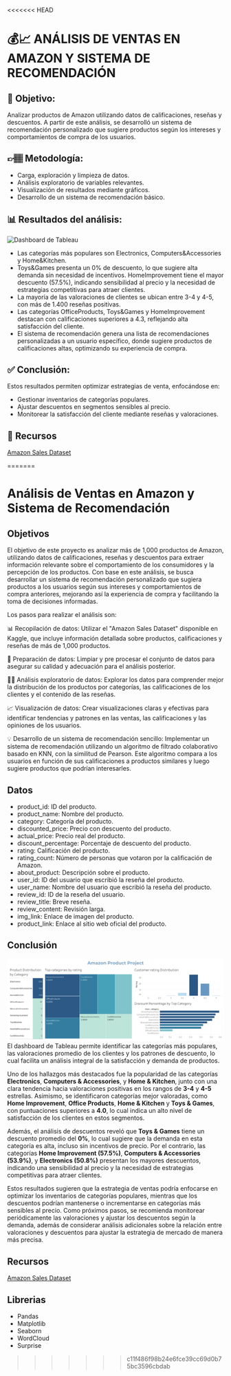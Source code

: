 <<<<<<< HEAD
# 💰📈 ANÁLISIS DE VENTAS EN AMAZON Y SISTEMA DE RECOMENDACIÓN

## 📌 Objetivo:
Analizar productos de Amazon utilizando datos de calificaciones, reseñas y descuentos.
A partir de este análisis, se desarrolló un sistema de recomendación personalizado que sugiere productos según los intereses y comportamientos de compra de los usuarios.

## 👉🏽 Metodología:
- Carga, exploración y limpieza de datos.
- Análisis exploratorio de variables relevantes.
- Visualización de resultados mediante gráficos.
- Desarrollo de un sistema de recomendación básico.

## 📊 Resultados del análisis:
![Dashboard de Tableau](Desktop/actualizacion-proyecto-amazon/Amazon-Products-Project/dashboard/Amazon-Product-Project.png)
- Las categorías más populares son Electronics, Computers&Accessories y Home&Kitchen.
- Toys&Games presenta un 0% de descuento, lo que sugiere alta demanda sin necesidad de incentivos.
HomeImprovement tiene el mayor descuento (57.5%), indicando sensibilidad al precio y la necesidad de estrategias competitivas para atraer clientes.
- La mayoría de las valoraciones de clientes se ubican entre 3-4 y 4-5, con más de 1.400 reseñas positivas.
- Las categorías OfficeProducts, Toys&Games y HomeImprovement destacan con calificaciones superiores a 4.3, reflejando alta satisfacción del cliente.
- El sistema de recomendación genera una lista de recomendaciones personalizadas a un usuario específico, donde sugiere productos de calificaciones altas, optimizando su experiencia de compra.

## ✅ Conclusión:
Estos resultados permiten optimizar estrategias de venta, enfocándose en:
- Gestionar inventarios de categorías populares.
- Ajustar descuentos en segmentos sensibles al precio.
- Monitorear la satisfacción del cliente mediante reseñas y valoraciones.

## 🔗 Recursos
[ Amazon Sales Dataset](https://www.kaggle.com/datasets/karkavelrajaj/amazon-sales-dataset)

=======
# Análisis de Ventas en Amazon y Sistema de Recomendación

## Objetivos

El objetivo de este proyecto es analizar más de 1,000 productos de Amazon, utilizando datos de calificaciones, reseñas y descuentos para extraer información relevante sobre el comportamiento de los consumidores y la percepción de los productos. Con base en este análisis, se busca desarrollar un sistema de recomendación personalizado que sugiera productos a los usuarios según sus intereses y comportamientos de compra anteriores, mejorando así la experiencia de compra y facilitando la toma de decisiones informadas.

Los pasos para realizar el análisis son:

📊 Recopilación de datos: Utilizar el "Amazon Sales Dataset" disponible en Kaggle, que incluye información detallada sobre productos, calificaciones y reseñas de más de 1,000 productos.

🧹 Preparación de datos: Limpiar y pre procesar el conjunto de datos para asegurar su calidad y adecuación para el análisis posterior.

🕵️‍♂️ Análisis exploratorio de datos: Explorar los datos para comprender mejor la distribución de los productos por categorías, las calificaciones de los clientes y el contenido de las reseñas.

📈 Visualización de datos: Crear visualizaciones claras y efectivas para identificar tendencias y patrones en las ventas, las calificaciones y las opiniones de los usuarios.

💡 Desarrollo de un sistema de recomendación sencillo: Implementar un sistema de recomendación utilizando un algoritmo de filtrado colaborativo basado en KNN, con la similitud de Pearson. Este algoritmo compara a los usuarios en función de sus calificaciones a productos similares y luego sugiere productos que podrían interesarles.

## Datos
- product_id: ID del producto.
- product_name: Nombre del producto.
- category: Categoría del producto.
- discounted_price: Precio con descuento del producto.
- actual_price: Precio real del producto.
- discount_percentage: Porcentaje de descuento del producto.
- rating: Calificación del producto.
- rating_count: Número de personas que votaron por la calificación de Amazon.
- about_product: Descripción sobre el producto.
- user_id: ID del usuario que escribió la reseña del producto.
- user_name: Nombre del usuario que escribió la reseña del producto.
- review_id: ID de la reseña del usuario.
- review_title: Breve reseña.
- review_content: Revisión larga.
- img_link: Enlace de imagen del producto.
- product_link: Enlace al sitio web oficial del producto.

## Conclusión
![Dashboard de Tableau](https://github.com/bethmicaela/New-version-of-Amazon-products-project/blob/main/dashboard/Amazon-Product-Project.png?raw=true)
El dashboard de Tableau permite identificar las categorías más populares, las valoraciones promedio de los clientes y los patrones de descuento, lo cual facilita un análisis integral de la satisfacción y demanda de productos.

Uno de los hallazgos más destacados fue la popularidad de las categorías **Electronics**, **Computers & Accessories**, y **Home & Kitchen**, junto con una clara tendencia hacia valoraciones positivas en los rangos de **3-4** y **4-5** estrellas. Asimismo, se identificaron categorías mejor valoradas, como **Home Improvement**, **Office Products**, **Home & Kitchen** y **Toys & Games**, con puntuaciones superiores a **4.0**, lo cual indica un alto nivel de satisfacción de los clientes en estos segmentos.

Además, el análisis de descuentos reveló que **Toys & Games** tiene un descuento promedio del **0%**, lo cual sugiere que la demanda en esta categoría es alta, incluso sin incentivos de precio. Por el contrario, las categorías **Home Improvement (57.5%)**, **Computers & Accessories (53.9%)**, y **Electronics (50.8%)** presentan los mayores descuentos, indicando una sensibilidad al precio y la necesidad de estrategias competitivas para atraer clientes.

Estos resultados sugieren que la estrategia de ventas podría enfocarse en optimizar los inventarios de categorías populares, mientras que los descuentos podrían mantenerse o incrementarse en categorías más sensibles al precio. Como próximos pasos, se recomienda monitorear periódicamente las valoraciones y ajustar los descuentos según la demanda, además de considerar análisis adicionales sobre la relación entre valoraciones y descuentos para ajustar la estrategia de mercado de manera más precisa.

## Recursos
[ Amazon Sales Dataset](https://www.kaggle.com/datasets/karkavelrajaj/amazon-sales-dataset)

## Librerias
 - Pandas
 - Matplotlib
 - Seaborn
 - WordCloud
 - Surprise


>>>>>>> c11f486f98b24e6fce39cc69d0b75bc3596cbdab
